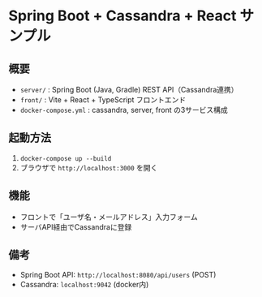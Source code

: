 # Spring Boot + Cassandra + React サンプル

## 概要
- `server/` : Spring Boot (Java, Gradle) REST API（Cassandra連携）
- `front/`  : Vite + React + TypeScript フロントエンド
- `docker-compose.yml` : cassandra, server, front の3サービス構成

## 起動方法

1. `docker-compose up --build`
2. ブラウザで `http://localhost:3000` を開く

## 機能
- フロントで「ユーザ名・メールアドレス」入力フォーム
- サーバAPI経由でCassandraに登録

## 備考
- Spring Boot API: `http://localhost:8080/api/users` (POST)
- Cassandra: `localhost:9042` (docker内)
